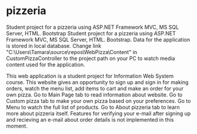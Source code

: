 # pizzeria
Student project for a pizzeria using ASP.NET Framework MVC, MS SQL Server, HTML. Bootstrap
Student project for a pizzeria using ASP.NET Framework MVC, MS SQL Server, HTML. Bootstrap.
Data for the application is stored in local database. Change link "C:\Users\Tamara\source\repos\WebPizza\Content" in CustomPizzaController to the project path on your PC to watch media content used for the application.

This web application is a student project for Information Web System course.
This website gives an opportunity to sign up and sign in for making orders, watch the menu list, add items to cart and make an order for your own pizza.
Go to Main Page tab to read information about website.
Go to Custom pizza tab to make your own pizza based on your preferences.
Go to Menu to watch the full list of products.
Go to About pizzeria tab to learn more about pizzeria itself.
Features for verifying your e-mail after signing up and recieving an e-mail about order details is not implemented in this moment.
